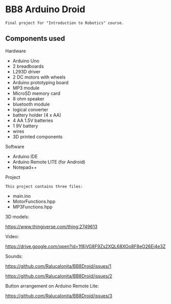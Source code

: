 BB8 Arduino Droid
===============

	Final project for "Introduction to Robotics" course.
	
Components used
---------

Hardware

* Arduino Uno
* 2 breadboards
* L293D driver
* 2 DC motors with wheels
* Arduino prototyping board
* MP3 module
* MicroSD memory card
* 8 ohm speaker
* bluetooth module
* logical converter
* battery holder (4 x AA)
* 4 AA 1.5V batteries
* 1 9V battery
* wires
* 3D printed components
	
Software

+ Arduino IDE
+ Arduino Remote LITE (for Android)
+ Notepad++

Project

	This project contains three files:
	
* main.ino
* MotorFunctions.hpp
* MP3Functions.hpp

3D models:

https://www.thingiverse.com/thing:2749613

Video:

https://drive.google.com/open?id=1f8jVG8F9Zs2XQL68XOo8F8eO26Ej4e3Z

Sounds:

https://github.com/RalucaIonita/BB8Droid/issues/1

https://github.com/RalucaIonita/BB8Droid/issues/2

Button arrangement on Arduino Remote Lite:

https://github.com/RalucaIonita/BB8Droid/issues/3
